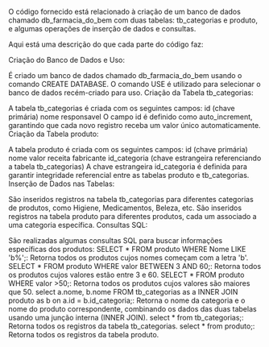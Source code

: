 O código fornecido está relacionado à criação de um banco de dados chamado db_farmacia_do_bem com duas tabelas: tb_categorias e produto, e algumas operações de inserção de dados e consultas.

Aqui está uma descrição do que cada parte do código faz:

Criação do Banco de Dados e Uso:

É criado um banco de dados chamado db_farmacia_do_bem usando o comando CREATE DATABASE.
O comando USE é utilizado para selecionar o banco de dados recém-criado para uso.
Criação da Tabela tb_categorias:

A tabela tb_categorias é criada com os seguintes campos:
id (chave primária)
nome
responsavel
O campo id é definido como auto_increment, garantindo que cada novo registro receba um valor único automaticamente.
Criação da Tabela produto:

A tabela produto é criada com os seguintes campos:
id (chave primária)
nome
valor
receita
fabricante
id_categoria (chave estrangeira referenciando a tabela tb_categorias)
A chave estrangeira id_categoria é definida para garantir integridade referencial entre as tabelas produto e tb_categorias.
Inserção de Dados nas Tabelas:

São inseridos registros na tabela tb_categorias para diferentes categorias de produtos, como Higiene, Medicamentos, Beleza, etc.
São inseridos registros na tabela produto para diferentes produtos, cada um associado a uma categoria específica.
Consultas SQL:

São realizadas algumas consultas SQL para buscar informações específicas dos produtos:
SELECT * FROM produto WHERE Nome LIKE 'b%';: Retorna todos os produtos cujos nomes começam com a letra 'b'.
SELECT * FROM produto WHERE valor BETWEEN 3 AND 60;: Retorna todos os produtos cujos valores estão entre 3 e 60.
SELECT * FROM produto WHERE valor >50;: Retorna todos os produtos cujos valores são maiores que 50.
select a.nome, b.nome FROM tb_categorias as a INNER JOIN produto as b on a.id = b.id_categoria;: Retorna o nome da categoria e o nome do produto correspondente, combinando os dados das duas tabelas usando uma junção interna (INNER JOIN).
select * from tb_categorias;: Retorna todos os registros da tabela tb_categorias.
select * from produto;: Retorna todos os registros da tabela produto.
